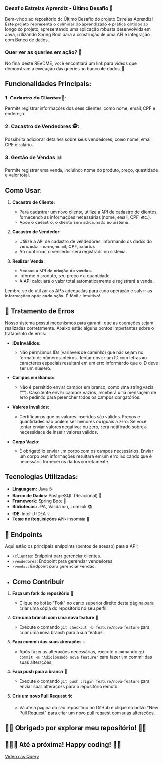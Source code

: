 
### Desafio Estrelas Aprendiz - Último Desafio 🌟

Bem-vindo ao repositório do Último Desafio do projeto Estrelas Aprendiz! Este projeto representa o culminar do aprendizado e prática obtidos ao longo do projeto, apresentando uma aplicação robusta desenvolvida em Java, utilizando Spring Boot para a construção de uma API e integração com Banco de dados.

### Quer ver as queries em ação? 🎥

No final deste README, você encontrará um link para vídeos que demonstram a execução das queries no banco de dados. 🚀

## Funcionalidades Principais:

### 1. Cadastro de Clientes 🧾:
Permite registrar informações dos seus clientes, como nome, email, CPF e endereço.

### 2. Cadastro de Vendedores 🕵️:
Possibilita adicionar detalhes sobre seus vendedores, como nome, email, CPF e salário.

### 3. Gestão de Vendas 📊:
Permite registrar uma venda, incluindo nome do produto, preço, quantidade e valor total.

## Como Usar:

1. **Cadastro de Cliente:**
    - Para cadastrar um novo cliente, utilize a API de cadastro de clientes, fornecendo as informações necessárias (nome, email, CPF, etc.).
    - Após o cadastro, o cliente será adicionado ao sistema.

2. **Cadastro de Vendedor:**
    - Utilize a API de cadastro de vendedores, informando os dados do vendedor (nome, email, CPF, salário).
    - Ao confirmar, o vendedor será registrado no sistema.

3. **Realizar Venda:**
    - Acesse a API de criação de vendas.
    - Informe o produto, seu preço e a quantidade.
    - A API calculará o valor total automaticamente e registrará a venda.


Lembre-se de utilizar as APIs adequadas para cada operação e salvar as informações após cada ação. É fácil e intuitivo!
## :pushpin: Tratamento de Erros

Nosso sistema possui mecanismos para garantir que as operações sejam realizadas corretamente. Abaixo estão alguns pontos importantes sobre o tratamento de erros:

- **IDs Inválidos:**
    - Não permitimos IDs (variáveis de caminho) que não sejam no formato de números inteiros. Tentar enviar um ID com letras ou caracteres especiais resultará em um erro informando que o ID deve ser um número.

- **Campos em Branco:**
    - Não é permitido enviar campos em branco, como uma string vazia (""). Caso tente enviar campos vazios, receberá uma mensagem de erro pedindo para preencher todos os campos obrigatórios.

- **Valores Inválidos:**
    - Certificamos que os valores inseridos são válidos. Preços e quantidades não podem ser menores ou iguais a zero. Se você tentar enviar valores negativos ou zero, será notificado sobre a necessidade de inserir valores válidos.

- **Corpo Vazio:**
    - É obrigatório enviar um corpo com os campos necessários. Enviar um corpo sem informações resultará em um erro indicando que é necessário fornecer os dados corretamente.


## Tecnologias Utilizadas:

- **Linguagem:** Java ☕
- **Banco de Dados:** PostgreSQL (Relacional) 🐘
- **Framework:** Spring Boot 🚀
- **Bibliotecas:** JPA, Validation, Lombok 📚
- **IDE:** IntelliJ IDEA 💡
- **Teste de Requisições API:** Insomnia 🛌

## :round_pushpin: Endpoints

Aqui estão os principais endpoints (pontos de acesso) para a API:

- `/clientes`: Endpoint para gerenciar clientes.
- `/vendedores`: Endpoint para gerenciar vendedores.
- `/vendas`: Endpoint para gerenciar vendas.
- ## Como Contribuir

1. **Faça um fork do repositório** 🍴
   - Clique no botão "Fork" no canto superior direito desta página para criar uma cópia do repositório no seu perfil.

2. **Crie uma branch com uma nova feature** 🌿
   - Execute o comando `git checkout -b feature/nova-feature` para criar uma nova branch para a sua feature.

3. **Faça commit das suas alterações** 💡
   - Após fazer as alterações necessárias, execute o comando `git commit -m 'Adicionando nova feature'` para fazer um commit das suas alterações.

4. **Faça push para a branch** 🔀
   - Execute o comando `git push origin feature/nova-feature` para enviar suas alterações para o repositório remoto.

5. **Crie um novo Pull Request** 🛠️
   - Vá até a página do seu repositório no GitHub e clique no botão "New Pull Request" para criar um novo pull request com suas alterações.



## 🎉🎊 Obrigado por explorar meu repositório! 🚀💖

## 🌟🚀💖 Até a próxima! Happy coding! 🎉🌈


[Video das Query](https://drive.google.com/file/d/1k85qSf9bTbyWpb2w94sKMBXmcxEAaHIc/view)

